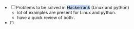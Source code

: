  - [ ] Problems to be solved in <mark style="background: #ADCCFFA6;">Hackerrank</mark> (Linux and python)
	 - lot of examples are present for Linux and python.
	 - have a quick review of both .
 - [ ]  





